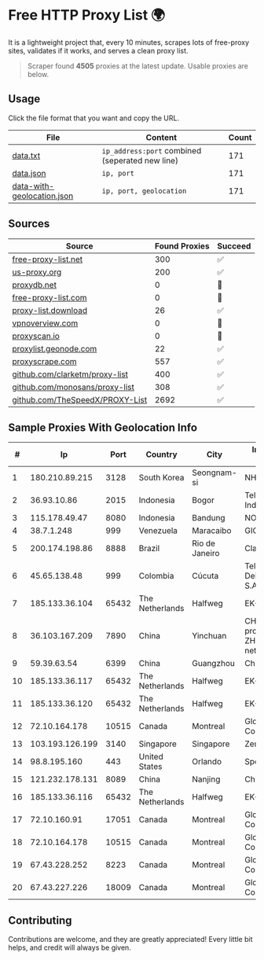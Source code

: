 
# Free HTTP Proxy List 🌍

It is a lightweight project that, every 10 minutes, scrapes lots of free-proxy sites, validates if it works, and serves a clean proxy list.


> Scraper found **4505** proxies at the latest update. Usable proxies are below.

## Usage

Click the file format that you want and copy the URL.


|File|Content|Count|
|----|-------|-----|
|[data.txt](https://raw.githubusercontent.com/themiralay/Proxy-List-World/master/data.txt)|`ip_address:port` combined (seperated new line)|171|
|[data.json](https://raw.githubusercontent.com/themiralay/Proxy-List-World/master/data.json)|`ip, port`|171|
|[data-with-geolocation.json](https://raw.githubusercontent.com/themiralay/Proxy-List-World/master/data-with-geolocation.json)|`ip, port, geolocation`|171|

## Sources

|Source|Found Proxies|Succeed|
|------|-------------|-------|
|[free-proxy-list.net](https://free-proxy-list.net)|300|✅|
|[us-proxy.org](https://www.us-proxy.org)|200|✅|
|[proxydb.net](http://proxydb.net)|0|🚫|
|[free-proxy-list.com](https://free-proxy-list.com/?page=&port=&type%5B%5D=http&type%5B%5D=https&up_time=0&search=Search)|0|🚫|
|[proxy-list.download](https://www.proxy-list.download/HTTP)|26|✅|
|[vpnoverview.com](https://vpnoverview.com/privacy/anonymous-browsing/free-proxy-servers)|0|🚫|
|[proxyscan.io](https://www.proxyscan.io)|0|🚫|
|[proxylist.geonode.com](https://proxylist.geonode.com/api/proxy-list?limit=300&page=1&sort_by=lastChecked&sort_type=desc&protocols=http,https)|22|✅|
|[proxyscrape.com](https://api.proxyscrape.com/v2/?request=displayproxies&protocol=http&timeout=10000&country=all&ssl=all&anonymity=all)|557|✅|
|[github.com/clarketm/proxy-list](https://raw.githubusercontent.com/clarketm/proxy-list/master/proxy-list-raw.txt)|400|✅|
|[github.com/monosans/proxy-list](https://raw.githubusercontent.com/monosans/proxy-list/main/proxies/http.txt)|308|✅|
|[github.com/TheSpeedX/PROXY-List](https://raw.githubusercontent.com/TheSpeedX/PROXY-List/master/http.txt)|2692|✅|


## Sample Proxies With Geolocation Info

|#|Ip|Port|Country|City|Internet Service Provider|
|-|--|----|-------|----|-------------------------|
|1|180.210.89.215|3128|South Korea|Seongnam-si|NHNCLOUD|
|2|36.93.10.86|2015|Indonesia|Bogor|Telekomunikasi Indonesia|
|3|115.178.49.47|8080|Indonesia|Bandung|NOC SIMAYA|
|4|38.7.1.248|999|Venezuela|Maracaibo|GIGAPOP, C.A.|
|5|200.174.198.86|8888|Brazil|Rio de Janeiro|Claro S.A|
|6|45.65.138.48|999|Colombia|Cúcuta|Telecomunicaciones Del Catatumbo S.A.S|
|7|185.133.36.104|65432|The Netherlands|Halfweg|EK-Media B.V.|
|8|36.103.167.209|7890|China|Yinchuan|CHINANET NINGXIA province ZHONGWEI IDC network|
|9|59.39.63.54|6399|China|Guangzhou|Chinanet|
|10|185.133.36.117|65432|The Netherlands|Halfweg|EK-Media B.V.|
|11|185.133.36.120|65432|The Netherlands|Halfweg|EK-Media B.V.|
|12|72.10.164.178|10515|Canada|Montreal|GloboTech Communications|
|13|103.193.126.199|3140|Singapore|Singapore|Zenlayer Inc|
|14|98.8.195.160|443|United States|Orlando|Spectrum|
|15|121.232.178.131|8089|China|Nanjing|Chinanet|
|16|185.133.36.116|65432|The Netherlands|Halfweg|EK-Media B.V.|
|17|72.10.160.91|17051|Canada|Montreal|GloboTech Communications|
|18|72.10.164.178|10515|Canada|Montreal|GloboTech Communications|
|19|67.43.228.252|8223|Canada|Montreal|GloboTech Communications|
|20|67.43.227.226|18009|Canada|Montreal|GloboTech Communications|



## Contributing

Contributions are welcome, and they are greatly appreciated! Every
little bit helps, and credit will always be given.

